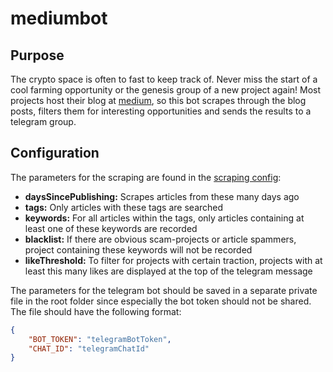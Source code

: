 # mediumbot

## Purpose

The crypto space is often to fast to keep track of. Never miss the start of a cool farming opportunity or the genesis group of a new project again! 
Most projects host their blog at [medium](https://medium.com/.com/), so this bot scrapes through the blog posts, filters them for interesting opportunities and sends the results to a telegram group.

## Configuration

The parameters for the scraping are found in the [scraping config](scraping_config.json):
* **daysSincePublishing:** Scrapes articles from these many days ago
* **tags:** Only articles with these tags are searched
* **keywords:** For all articles within the tags, only articles containing at least one of these keywords are recorded
* **blacklist:** If there are obvious scam-projects or article spammers, project containing these keywords will not be recorded
* **likeThreshold:** To filter for projects with certain traction, projects with at least this many likes are displayed at the top of the telegram message

The parameters for the telegram bot should be saved in a separate private file in the root folder since especially the bot token should not be shared. The file should have the following format:
```json
{
    "BOT_TOKEN": "telegramBotToken",
    "CHAT_ID": "telegramChatId"
}
```
